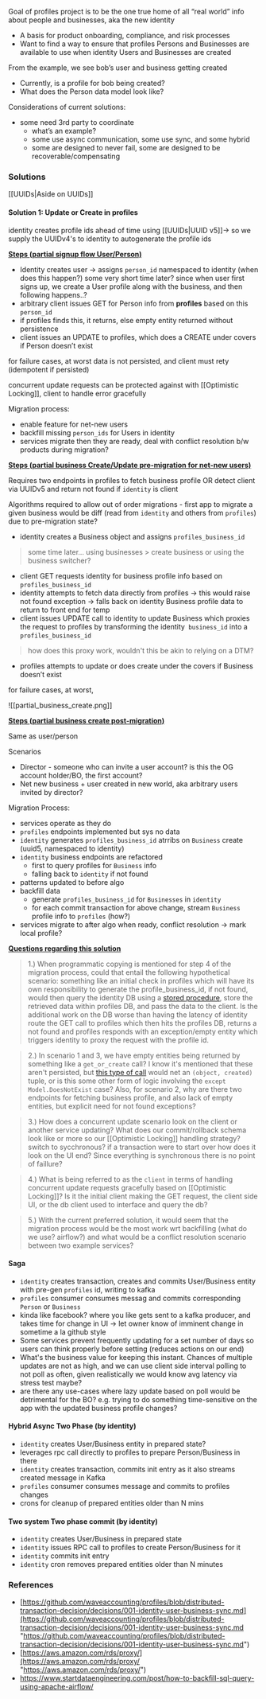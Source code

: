Goal of profiles project is to be the one true home of all “real world” info about people and businesses, aka the new identity

- A basis for product onboarding, compliance, and risk processes
- Want to find a way to ensure that profiles Persons and Businesses are available to use when identity Users and Businesses are created

From the example, we see bob’s user and business getting created
- Currently, is a profile for bob being created?
- What does the Person data model look like?

Considerations of current solutions:
- some need 3rd party to coordinate
	- what’s an example?
	- some use async communication, some use sync, and some hybrid
	- some are designed to never fail, some are designed to be recoverable/compensating

### Solutions
[[UUIDs|Aside on UUIDs]]

#### Solution 1: Update or Create in profiles
identity creates profile ids ahead of time using [[UUIDs|UUID v5]]→ so we supply the UUIDv4's to identity to autogenerate the profile ids

**[Steps (partial signup flow User/Person)](/)**

- Identity creates user → assigns `person_id` namespaced to identity (when does this happen?)
some very short time later? since when user first signs up, we create a User profile along with the business, and then following happens..?
- arbitrary client issues GET for Person info from **profiles** based on this `person_id`
- if profiles finds this, it returns, else empty entity returned without persistence
- client issues an UPDATE to profiles, which does a CREATE under covers if Person doesn’t exist

for failure cases, at worst data is not persisted, and client must rety (idempotent if persisted)

concurrent update requests can be protected against with [[Optimistic Locking]], client to handle error gracefully

Migration process:

- enable feature for net-new users
- backfill missing `person_ids` for Users in identity
- services migrate then they are ready, deal with conflict resolution b/w products during migration?

**[Steps (partial business Create/Update pre-migration for net-new users)](/)**

Requires two endpoints in profiles to fetch business profile OR detect client via UUIDv5 and return not found if `identity` is client

Algorithms required to allow out of order migrations - first app to migrate a given business would be diff (read from `identity` and others from `profiles`) due to pre-migration state? 

- identity creates a Business object and assigns `profiles_business_id`
> some time later... using businesses > create business or using the business switcher?
- client GET requests identity for business profile info based on `profiles_business_id`
- identity attempts to fetch data directly from profiles → this would raise not found exception → falls back on identity Business profile data to return to front end for temp 
- client issues UPDATE call to identity to update Business which proxies the request to profiles by transforming the identity` business_id` into a `profiles_business_id`
> how does this proxy work, wouldn't this be akin to relying on a DTM?
- profiles attempts to update or does create under the covers if Business doesn’t exist

for failure cases, at worst, 

![[partial_business_create.png]]

**[Steps (partial business create post-migration)](/)**

Same as user/person

Scenarios
- Director - someone who can invite a user account? is this the OG account holder/BO, the first account?
- Net new business + user created in new world, aka arbitrary users invited by director?

Migration Process:
- services operate as they do
- `profiles` endpoints implemented but sys no data
- `identity` generates `profiles_business_id` atrribs on `Business` create (uuid5, namespaced to identity)
- `identity` business endpoints are refactored
	- first to query profiles for `Business` info
	- falling back to `identity` if not found
- patterns updated to before algo
- backfill data
	- generate `profiles_business_id` for `Businesses` in `identity`
	- for each commit transaction for above change, stream `Business` profile info to `profiles` (how?)
- services migrate to after algo when ready, conflict resolution -> mark local profile?

**[Questions regarding this solution](/)**

>1.) When programmatic copying is mentioned for step 4 of the migration process, could that entail the following hypothetical scenario: something like an initial check in profiles which will have its own responsibility to generate the profile_business_id, if not found, would then query the identity DB using a [stored procedure](https://stackoverflow.com/questions/44417200/calling-a-stored-procedure-from-another-sql-server-database-engine), store the retrieved data within profiles DB, and pass the data to the client. Is the additional work on the DB worse than having the latency of identity route the GET call to profiles which then hits the profiles DB, returns a not found and profiles responds with an exception/empty entity which triggers identity to proxy the request with the profile id.

> 2.) In scenario 1 and 3, we have empty entities being returned by something like a `get_or_create` call? I know it's mentioned that these aren't persisted, but [this type of call](https://github.com/django/django/blob/main/django/db/models/query.py#L777) would net an `(object, created)` tuple, or is this some other form of logic involving the `except Model.DoesNotExist` case? Also, for scenario 2, why are there two endpoints for fetching business profile, and also lack of empty entities, but explicit need for not found exceptions?

> 3.) How does a concurrent update scenario look on the client or another service updating? What does our commit/rollback schema look like or more so our [[Optimistic Locking]] handling strategy? switch to sycchronous? if a transaction were to start over how does it look on the UI end? Since everything is synchronous there is no point of faillure?

> 4.) What is being referred to as the `client` in terms of handling concurrent update requests gracefully based on [[Optimistic Locking]]? Is it the initial client making the GET request, the client side UI, or the db client used to interface and query the db?

> 5.) With the current preferred solution, it would seem that the migration process would be the most work wrt backfilling (what do we use? airflow?) and what would be a conflict resolution scenario between two example services?


#### Saga
- `identity` creates transaction, creates and commits User/Business entity with pre-gen `profiles` id, writing to kafka
- `profiles` consumer consumes messag and commits corresponding `Person` or `Business`
- kinda like facebook? where you like gets sent to a kafka producer, and takes time for change in UI -> let owner know of imminent change in sometime a la github style
- Some services prevent frequently updating for a set number of days so users can think properly before setting (reduces actions on our end)
- What's the business value for keeping this instant. Chances of multiple updates are not as high, and we can use client side interval polling to not poll as often, given realistically we would know avg latency via stress test maybe?
- are there any use-cases where lazy update based on poll would be detrimental for the BO? e.g. trying to do something time-sensitive on the app with the updated business profile changes?

#### Hybrid Async Two Phase (by identity)
- `identity` creates User/Business entity in prepared state?
- leverages rpc call directly to profiles to prepare Person/Business in there
- `identity` creates transaction, commits init entry as it also streams created message in Kafka
- `profiles` consumer consumes message and commits to profiles changes
- crons for cleanup of prepared entities older than N mins

#### Two system Two phase commit (by identity)
- `identity` creates User/Business in prepared state
- `identity` issues RPC call to profiles to create Person/Business for it
- `identity` commits init entry
- `identity` cron removes prepared entities older than N minutes

### References
- [https://github.com/waveaccounting/profiles/blob/distributed-transaction-decision/decisions/001-identity-user-business-sync.md](https://github.com/waveaccounting/profiles/blob/distributed-transaction-decision/decisions/001-identity-user-business-sync.md "https://github.com/waveaccounting/profiles/blob/distributed-transaction-decision/decisions/001-identity-user-business-sync.md")
- [https://aws.amazon.com/rds/proxy/](https://aws.amazon.com/rds/proxy/ "https://aws.amazon.com/rds/proxy/") 
- https://www.startdataengineering.com/post/how-to-backfill-sql-query-using-apache-airflow/
 